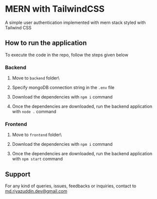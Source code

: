 # MERN with TailwindCSS
A simple user authentication implemented with mern stack styled with Tailwind CSS

## How to run the application
To execute the code in the repo, follow the steps given below

### Backend 
1. Move to `backend` folder\

2. Specify mongoDB connection string in the `.env` file

3. Download the dependencies with `npm i` command

4. Once the dependencies are downloaded, run the backend application with `node .` command

### Frontend
1. Move to `frontend` folder\

2. Download the dependencies with `npm i` command

3. Once the dependencies are downloaded, run the backend application with `npm start` command

## Support
For any kind of queries, issues, feedbacks or inquiries, contact to md.riyazuddin.dev@gmail.com